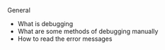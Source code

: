 General

- What is debugging
- What are some methods of debugging manually
- How to read the error messages
